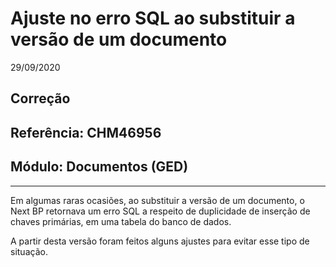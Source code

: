 # Ajuste no erro SQL ao substituir a versão de um documento
29/09/2020
## Correção
## Referência: CHM46956
## Módulo: Documentos (GED)
***

Em algumas raras ocasiões, ao substituir a versão de um documento, o Next BP retornava um erro SQL a respeito de duplicidade de inserção de chaves primárias, em uma tabela do banco de dados.

A partir desta versão foram feitos alguns ajustes para evitar esse tipo de situação.
